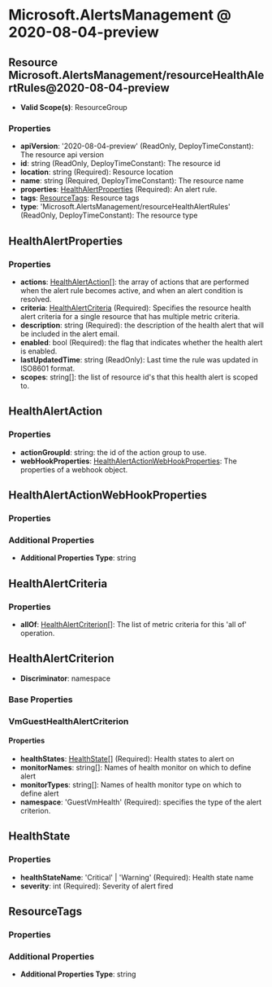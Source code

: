 # Microsoft.AlertsManagement @ 2020-08-04-preview

## Resource Microsoft.AlertsManagement/resourceHealthAlertRules@2020-08-04-preview
* **Valid Scope(s)**: ResourceGroup
### Properties
* **apiVersion**: '2020-08-04-preview' (ReadOnly, DeployTimeConstant): The resource api version
* **id**: string (ReadOnly, DeployTimeConstant): The resource id
* **location**: string (Required): Resource location
* **name**: string (Required, DeployTimeConstant): The resource name
* **properties**: [HealthAlertProperties](#healthalertproperties) (Required): An alert rule.
* **tags**: [ResourceTags](#resourcetags): Resource tags
* **type**: 'Microsoft.AlertsManagement/resourceHealthAlertRules' (ReadOnly, DeployTimeConstant): The resource type

## HealthAlertProperties
### Properties
* **actions**: [HealthAlertAction](#healthalertaction)[]: the array of actions that are performed when the alert rule becomes active, and when an alert condition is resolved.
* **criteria**: [HealthAlertCriteria](#healthalertcriteria) (Required): Specifies the resource health alert criteria for a single resource that has multiple metric criteria.
* **description**: string (Required): the description of the health alert that will be included in the alert email.
* **enabled**: bool (Required): the flag that indicates whether the health alert is enabled.
* **lastUpdatedTime**: string (ReadOnly): Last time the rule was updated in ISO8601 format.
* **scopes**: string[]: the list of resource id's that this health alert is scoped to.

## HealthAlertAction
### Properties
* **actionGroupId**: string: the id of the action group to use.
* **webHookProperties**: [HealthAlertActionWebHookProperties](#healthalertactionwebhookproperties): The properties of a webhook object.

## HealthAlertActionWebHookProperties
### Properties
### Additional Properties
* **Additional Properties Type**: string

## HealthAlertCriteria
### Properties
* **allOf**: [HealthAlertCriterion](#healthalertcriterion)[]: The list of metric criteria for this 'all of' operation.

## HealthAlertCriterion
* **Discriminator**: namespace

### Base Properties
### VmGuestHealthAlertCriterion
#### Properties
* **healthStates**: [HealthState](#healthstate)[] (Required): Health states to alert on
* **monitorNames**: string[]: Names of health monitor on which to define alert
* **monitorTypes**: string[]: Names of health monitor type on which to define alert
* **namespace**: 'GuestVmHealth' (Required): specifies the type of the alert criterion.


## HealthState
### Properties
* **healthStateName**: 'Critical' | 'Warning' (Required): Health state name
* **severity**: int (Required): Severity of alert fired

## ResourceTags
### Properties
### Additional Properties
* **Additional Properties Type**: string

